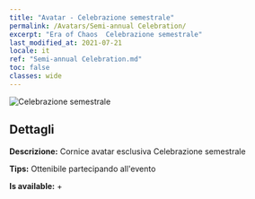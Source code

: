 ```yaml
---
title: "Avatar - Celebrazione semestrale"
permalink: /Avatars/Semi-annual Celebration/
excerpt: "Era of Chaos  Celebrazione semestrale"
last_modified_at: 2021-07-21
locale: it
ref: "Semi-annual Celebration.md"
toc: false
classes: wide
---
```

 ![Celebrazione semestrale](/images/a/avatarFrame_50.png)

## Dettagli

 **Descrizione:** Cornice avatar esclusiva Celebrazione semestrale 

 **Tips:** Ottenibile partecipando all'evento 

 **Is available:**  + 

